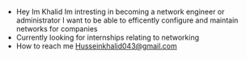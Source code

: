 - Hey Im Khalid Im intresting in becoming a network engineer or administrator I want to be able to efficently configure and maintain networks for companies
- Currently looking for internships relating to networking
- How to reach me Husseinkhalid043@gmail.com
